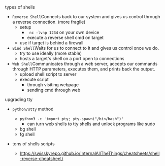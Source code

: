 types of shells
- `Reverse Shell`Connects back to our system and gives us control through a reverse connection. (more fragile)
	- setup
		- ` nc -lvnp 1234` on your own device
		- execute a reverse shell cmd on target
	- use if target is behind a firewall 
- `Bind Shell`Waits for us to connect to it and gives us control once we do.
	- try to use ideally (more stable)
	- hosts a target's shell on a port open to connections
- `Web Shell`Communicates through a web server, accepts our commands through HTTP parameters, executes them, and prints back the output.
	- upload shell script to server
	- execute script
		- through visiting webpage
		- sending cmd through web


upgrading tty
- `python/stty` method
	- ``python3 -c 'import pty; pty.spawn("/bin/bash")'``
		- can turn web shells to tty shells and unlock programs like sudo
	- bg shell
	- fg shell



- tons of shells  scripts
	- https://swisskyrepo.github.io/InternalAllTheThings/cheatsheets/shell-reverse-cheatsheet/








 